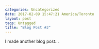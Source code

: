 ```yaml
---
categories: Uncategorized
date: 2017-02-09 15:47:21 America/Toronto
layout: post
tags: Untagged
title: "Blog Post #3"
---
```


I made another blog post&hellip;
